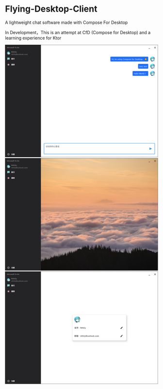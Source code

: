 # Flying-Desktop-Client
A lightweight chat software made with Compose For Desktop

In Development，This is an attempt at CfD (Compose for Desktop) and a learning experience for Ktor



![](demo.png)![](demo2.png)![](demo3.png)
